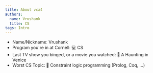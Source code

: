 ```yaml
---
title: About vca4
authors:
  name: Vrushank
  title: CS
tags: Intro
---
```


- Name/Nickname: Vrushank
- Program you're in at Cornell: 💻 CS
- Last TV show you binged, or a movie you watched: 🎥 A Haunting in Venice
- Worst CS Topic: 🤮 Constraint logic programming (Prolog, Coq, ...)

